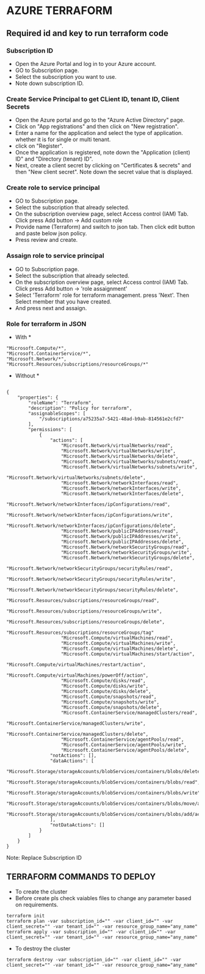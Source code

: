 # AZURE TERRAFORM

## Required id and key to run terraform code

### Subscription ID
- Open the Azure Portal and log in to your Azure account.
- GO to Subscription page.
- Select the subscription you want to use.
- Note down subscription ID.
### Create Service Principal to get CLient ID, tenant ID, Client Secrets
- Open the Azure portal and go to the "Azure Active Directory" page.
- Click on "App registrations" and then click on "New registration".
- Enter a name for the application and select the type of application. whether it is for single or multi tenant.
- click on "Register".
- Once the application is registered, note down the "Application (client) ID" and "Directory (tenant) ID".
- Next, create a client secret by clicking on "Certificates & secrets" and then "New client secret". Note down the secret value that is displayed.
### Create role to service principal
- GO to Subscription page.
- Select the subscription that already selected.
- On the subscription overview page, select Access control (IAM) Tab. Click press Add button -> Add custom role
- Provide name (Terraform) and switch to json tab. Then click edit button and paste below json policy.
- Press review and create. 
### Assaign role to service principal
- GO to Subscription page.
- Select the subscription that already selected.
- On the subscription overview page, select Access control (IAM) Tab. Click press Add button -> 'role assaignment'
- Select 'Terraform' role for terraform management. press 'Next'. Then Select member that you have created.
- And press next and assaign.
### Role for terraform in JSON
- With *
```
"Microsoft.Compute/*",
"Microsoft.ContainerService/*",
"Microsoft.Network/*",
"Microsoft.Resources/subscriptions/resourceGroups/*"
```
- Without *
```

{
    "properties": {
        "roleName": "Terraform",
        "description": "Policy for terraform",
        "assignableScopes": [
            "/subscriptions/a75235a7-5421-48ad-b9ab-814561e2cfd7"
        ],
        "permissions": [
            {
                "actions": [
                    "Microsoft.Network/virtualNetworks/read",
                    "Microsoft.Network/virtualNetworks/write",
                    "Microsoft.Network/virtualNetworks/delete",
                    "Microsoft.Network/virtualNetworks/subnets/read",
                    "Microsoft.Network/virtualNetworks/subnets/write",
                    "Microsoft.Network/virtualNetworks/subnets/delete",
                    "Microsoft.Network/networkInterfaces/read",
                    "Microsoft.Network/networkInterfaces/write",
                    "Microsoft.Network/networkInterfaces/delete",
                    "Microsoft.Network/networkInterfaces/ipConfigurations/read",
                    "Microsoft.Network/networkInterfaces/ipConfigurations/write",
                    "Microsoft.Network/networkInterfaces/ipConfigurations/delete",
                    "Microsoft.Network/publicIPAddresses/read",
                    "Microsoft.Network/publicIPAddresses/write",
                    "Microsoft.Network/publicIPAddresses/delete",
                    "Microsoft.Network/networkSecurityGroups/read",
                    "Microsoft.Network/networkSecurityGroups/write",
                    "Microsoft.Network/networkSecurityGroups/delete",
                    "Microsoft.Network/networkSecurityGroups/securityRules/read",
                    "Microsoft.Network/networkSecurityGroups/securityRules/write",
                    "Microsoft.Network/networkSecurityGroups/securityRules/delete",
                    "Microsoft.Resources/subscriptions/resourceGroups/read",
                    "Microsoft.Resources/subscriptions/resourceGroups/write",
                    "Microsoft.Resources/subscriptions/resourceGroups/delete",
                    "Microsoft.Resources/subscriptions/resourceGroups/tag"
                    "Microsoft.Compute/virtualMachines/read",
                    "Microsoft.Compute/virtualMachines/write",
                    "Microsoft.Compute/virtualMachines/delete",
                    "Microsoft.Compute/virtualMachines/start/action",
                    "Microsoft.Compute/virtualMachines/restart/action",
                    "Microsoft.Compute/virtualMachines/powerOff/action",
                    "Microsoft.Compute/disks/read",
                    "Microsoft.Compute/disks/write",
                    "Microsoft.Compute/disks/delete",
                    "Microsoft.Compute/snapshots/read",
                    "Microsoft.Compute/snapshots/write",
                    "Microsoft.Compute/snapshots/delete",
                    "Microsoft.ContainerService/managedClusters/read",
                    "Microsoft.ContainerService/managedClusters/write",
                    "Microsoft.ContainerService/managedClusters/delete",
                    "Microsoft.ContainerService/agentPools/read",
                    "Microsoft.ContainerService/agentPools/write",
                    "Microsoft.ContainerService/agentPools/delete",
                "notActions": [],
                "dataActions": [
                    "Microsoft.Storage/storageAccounts/blobServices/containers/blobs/delete",
                    "Microsoft.Storage/storageAccounts/blobServices/containers/blobs/read",
                    "Microsoft.Storage/storageAccounts/blobServices/containers/blobs/write",
                    "Microsoft.Storage/storageAccounts/blobServices/containers/blobs/move/action",
                    "Microsoft.Storage/storageAccounts/blobServices/containers/blobs/add/action"
                ],
                "notDataActions": []
            }
        ]
    }
}
```
Note: Replace Subscription ID

## TERRAFORM COMMANDS TO DEPLOY
- To create the cluster
- Before create pls check vaiables files to change any parameter based on requirements.
```
terraform init 
terraform plan -var subscription_id="" -var client_id="" -var client_secret="" -var tenant_id="" -var resource_group_name="any_name"
terraform apply -var subscription_id="" -var client_id="" -var client_secret="" -var tenant_id="" -var resource_group_name="any_name"
```
- To destroy the cluster
```
terraform destroy -var subscription_id="" -var client_id="" -var client_secret="" -var tenant_id="" -var resource_group_name="any_name"
```